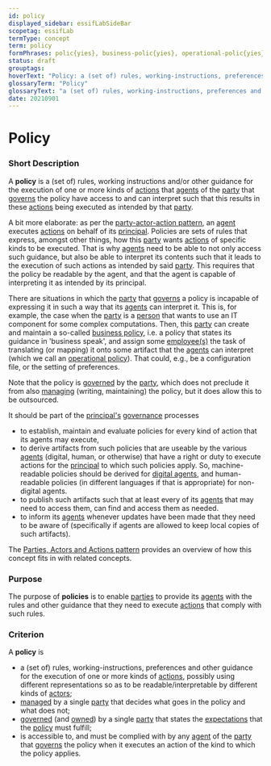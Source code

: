 ```yaml
---
id: policy
displayed_sidebar: essifLabSideBar
scopetag: essifLab
termType: concept
term: policy
formPhrases: polic{yies}, business-polic{yies}, operational-polic{yies}
status: draft
grouptags:
hoverText: "Policy: a (set of) rules, working-instructions, preferences and other guidance for the execution of one or more kinds of Actions, that Agents of the Party that Governs the policy have access to and can interpret such that this results in these Actions being executed as intended by that Party."
glossaryTerm: "Policy"
glossaryText: "a (set of) rules, working-instructions, preferences and other guidance for the execution of one or more kinds of [action](@), that [agent](@) of the [party](@) that [governs](governance@) the policy have access to and can interpret such that this results in these [action](@) being executed as intended by that [party](@)."
date: 20210901
---
```


# Policy

### Short Description

A **policy** is a (set of) rules, working instructions and/or other guidance for the execution of one or more kinds of [actions](@) that [agents](@) of the [party](@) that [governs](governance@) the policy have access to and can interpret such that this results in these [actions](@) being executed as intended by that [party](@).

A bit more elaborate: as per the [party-actor-action pattern](pattern-party-actor-action@), an [agent](@) executes [actions](@) on behalf of its [principal](@). Policies are sets of rules that express, amongst other things, how this [party](@) wants [actions](@) of specific kinds to be executed. That is why [agents](@) need to be able to not only access such guidance, but also be able to interpret its contents such that it leads to the execution of such actions as intended by said [party](@). This requires that the policy be readable by the agent, and that the agent is capable of interpreting it as intended by its principal.

There are situations in which the [party](@) that [governs](governance@) a policy is incapable of expressing it in such a way that its [agents](@) can interpret it. This is, for example, the case when the [party](@) is a [person](human-being@) that wants to use an IT component for some complex computations. Then, this [party](@) can create and maintain a so-called [business policy](policy@), i.e. a policy that states its guidance in 'business speak', and assign some [employee(s)](@) the task of translating (or mapping) it onto some artifact that the [agents](@) can interpret (which we call an [operational policy](policy@)). That could, e.g., be a configuration file, or the setting of preferences.

Note that the policy is [governed](governance@) by the [party](@), which does not preclude it from also [managing](management@) (writing, maintaining) the policy, but it does allow this to be outsourced.

It should be part of the [principal's](@) [governance](@) processes
- to establish, maintain and evaluate policies for every kind of action that its agents may execute,
- to derive artifacts from such policies that are useable by the various [agents](@) (digital, human, or otherwise) that have a right or duty to execute actions for the [principal](@) to which such policies apply. So, machine-readable policies should be derived for [digital agents](agent@), and human-readable policies (in different languages if that is appropriate) for non-digital agents.
- to publish such artifacts such that at least every of its [agents](@) that may need to access them, can find and access them as needed.
- to inform its [agents](@) whenever updates have been made that they need to be aware of (specifically if agents are allowed to keep local copies of such artifacts).

The [Parties, Actors and Actions pattern](pattern-party-actor-action@) provides an overview of how this concept fits in with related concepts.

### Purpose

The purpose of **policies** is to enable [parties](@) to provide its [agents](@) with the rules and other guidance that they need to execute [actions](@) that comply with such rules.

### Criterion

A **policy** is
- a (set of) rules, working-instructions, preferences and other guidance for the execution of one or more kinds of [actions](@), possibly using different representations so as to be readable/interpretable by different kinds of [actors](@);
- [managed](management@) by a single [party](@) that decides what goes in the policy and what does not;
- [governed](governance@) (and [owned](@)) by a single [party](@) that states the [expectations](@) that the [policy](@) must fulfill;
- is accessible to, and must be complied with by any [agent](@) of the [party](@) that [governs](governance@) the policy when it executes an action of the kind to which the policy applies.
